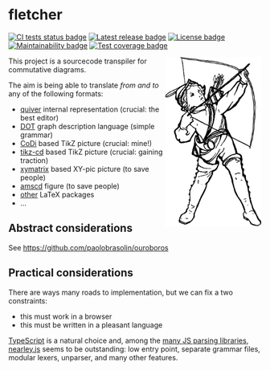 # fletcher

[![CI tests status badge][build-shield]][build-url]
[![Latest release badge][rubygems-shield]][rubygems-url]
[![License badge][license-shield]][license-url]
[![Maintainability badge][cc-maintainability-shield]][cc-maintainability-url]
[![Test coverage badge][cc-coverage-shield]][cc-coverage-url]

[build-shield]: https://img.shields.io/github/workflow/status/paolobrasolin/fletcher/CI/main?label=tests&logo=github
[build-url]: https://github.com/paolobrasolin/fletcher/actions/workflows/main.yml "CI tests status"
[rubygems-shield]: https://img.shields.io/npm/v/TODO?logo=npm
[rubygems-url]: https://rubygems.org/gems/fletcher "Latest release"
[license-shield]: https://img.shields.io/github/license/paolobrasolin/fletcher
[license-url]: https://github.com/paolobrasolin/fletcher/blob/main/LICENSE "License"
[cc-maintainability-shield]: https://img.shields.io/codeclimate/maintainability/paolobrasolin/fletcher?logo=codeclimate
[cc-maintainability-url]: https://codeclimate.com/github/paolobrasolin/fletcher "Maintainability"
[cc-coverage-shield]: https://img.shields.io/codeclimate/coverage/paolobrasolin/fletcher?logo=codeclimate&label=test%20coverage
[cc-coverage-url]: https://codeclimate.com/github/paolobrasolin/fletcher/coverage "Test coverage"

<img align="right" width="192px" alt="Victorian illustration of a boy drawing a bow." src="https://github.com/paolobrasolin/fletcher/raw/main/boy.png">

This project is a sourcecode transpiler for commutative diagrams.

The aim is being able to translate _from and to_ any of the following formats:

- [quiver][quiver-url] internal representation (crucial: the best editor)
- [DOT][dot-url] graph description language (simple grammar)
- [CoDi][codi-url] based TikZ picture (crucial: mine!)
- [tikz-cd][tikzcd-url] based TikZ picture (crucial: gaining traction)
- [xymatrix][xymatrix-url] based XY-pic picture (to save people)
- [amscd][amscd-url] figure (to save people)
- [other][other-url] LaTeX packages
- ...

[quiver-url]: https://github.com/varkor/quiver
[codi-url]: https://github.com/paolobrasolin/commutative-diagrams/
[tikzcd-url]: https://github.com/astoff/tikz-cd
[xymatrix-url]: https://ctan.org/pkg/xymatrix
[amscd-url]: https://ctan.org/pkg/amscd
[dot-url]: https://en.wikipedia.org/wiki/DOT_(graph_description_language)
[other-url]: https://ctan.org/topic/diagram-comm

## Abstract considerations

See https://github.com/paolobrasolin/ouroboros

## Practical considerations

There are ways many roads to implementation, but we can fix a two constraints:

- this must work in a browser
- this must be written in a pleasant language

[TypeScript](typescript-url) is a natural choice and, among the [many JS parsing libraries][js-parsing-url], [nearley.js][nearley-url] seems to be outstanding: low entry point, separate grammar files, modular lexers, unparser, and many other features.

[typescript-url]: https://www.typescriptlang.org/
[js-parsing-url]: https://tomassetti.me/parsing-in-javascript/
[nearley-url]: https://nearley.js.org/
